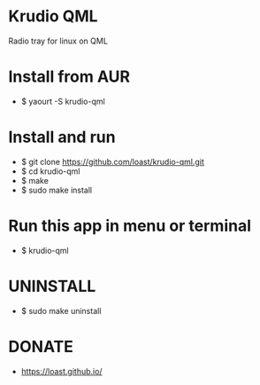 # Krudio QML
Radio tray for linux on QML 

# Install from AUR
- $ yaourt -S krudio-qml

# Install and run
- $ git clone https://github.com/loast/krudio-qml.git
- $ cd krudio-qml
- $ make
- $ sudo make install

# Run this app in menu or terminal
- $ krudio-qml

# UNINSTALL
- $ sudo make uninstall

# DONATE
- https://loast.github.io/

